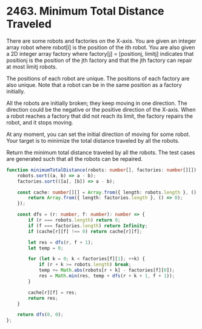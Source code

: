 # 2463. Minimum Total Distance Traveled

There are some robots and factories on the X-axis. You are given an integer array robot where robot[i] is the position of the ith robot. You are also given a 2D integer array factory where factory[j] = [positionj, limitj] indicates that positionj is the position of the jth factory and that the jth factory can repair at most limitj robots.

The positions of each robot are unique. The positions of each factory are also unique. Note that a robot can be in the same position as a factory initially.

All the robots are initially broken; they keep moving in one direction. The direction could be the negative or the positive direction of the X-axis. When a robot reaches a factory that did not reach its limit, the factory repairs the robot, and it stops moving.

At any moment, you can set the initial direction of moving for some robot. Your target is to minimize the total distance traveled by all the robots.

Return the minimum total distance traveled by all the robots. The test cases are generated such that all the robots can be repaired.

```ts
function minimumTotalDistance(robots: number[], factories: number[][]): number {
    robots.sort((a, b) => a - b);
    factories.sort(([a], [b]) => a - b);

    const cache: number[][] = Array.from({ length: robots.length }, () => {
        return Array.from({ length: factories.length }, () => 0);
    });

    const dfs = (r: number, f: number): number => {
        if (r === robots.length) return 0;
        if (f === factories.length) return Infinity;
        if (cache[r][f] !== 0) return cache[r][f];

        let res = dfs(r, f + 1);
        let temp = 0;

        for (let k = 0; k < factories[f][1]; ++k) {
            if (r + k >= robots.length) break;
            temp += Math.abs(robots[r + k] - factories[f][0]);
            res = Math.min(res, temp + dfs(r + k + 1, f + 1));
        }

        cache[r][f] = res;
        return res;
    }

    return dfs(0, 0);
};
```
